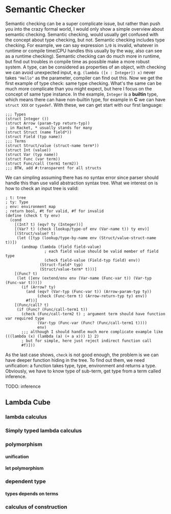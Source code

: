 # Semantic Checker

Semantic checking can be a super complicate issue, but rather than push you into the crazy formal world, I would only show a simple overview about semantic checking. Semantic checking, would usually get confused with the concept about type checking, but not. Semantic checking includes type checking. For example, we can say expression `1/0` is invalid, whatever in runtime or compile time(CPU handles this usually by the way, also can see as a runtime checking). Semantic checking can do much more in runtime, but find out troubles in compile time as possible make a more robust system. A type, can be considered as properties of an object, with checking we can avoid unexpected input, e.g. `(lambda ([x : Integer]) x)` never takes `"Hello"` as the parameter, compiler can find out this. Now we get the first example of type check: same type checking. What's the same can be much more complicate than you might expect, but here I focus on the concept of same type instance. In the example, `Integer` is a **builtin** type, which means there can have non-builtin type, for example in **C** we can have `struct XXX` or `typedef`. With these, we can get start with our first language:

```racket
;;; Types
(struct Integer ())
(struct Arrow (param-typ return-typ))
; in Racket, * usually stands for many
(struct Struct (name field*))
(struct Field (typ name))
;;; Terms
(struct Struct/value (struct-name term*))
(struct Int (value))
(struct Var (typ name))
(struct Func (var term))
(struct Func/call (term1 term2))
;;; BTW, add #:transparent for all structs
```

We can simpling assuming there has no syntax error since parser should handle this than use valid abstraction syntax tree. What we interest on is how to check an input tree is valid:

```racket
; t: tree
; ty: Type
; env: environment map
; return bool, #t for valid, #f for invalid
(define (check t ty env)
  (cond
    [(Int? t) (eqv? ty (Integer))]
    [(Var? t) (check (lookup/type-of env (Var-name t)) ty env)]
    [(Struct/value? t)
     (let ([typ (lookup/type-by-name env (Struct/value-struct-name t))])
       (andmap (lambda (field field-value)
                 ; each field value should be valid member of field type
                 (check field-value (Field-typ field) env))
               (Struct-field* typ)
               (Struct/value-term* t)))]
    [(Func? t)
     (let ([env (extend/env env (Var-name (Func-var t)) (Var-typ (Func-var t)))])
       (if (Arrow? ty)
         (and (eqv? (Var-typ (Func-var t)) (Arrow-param-typ ty))
              (check (Func-term t) (Arrow-return-typ ty) env))
         #f))]
    [(Func/call? t)
     (if (Func? (Func/call-term1 t))
       (check (Func/call-term2 t) ; argument term should have function var required type
              (Var-typ (Func-var (Func? (Func/call-term1 t))))
              env)
       ;;; although I should handle much more complicate example like (((lambda (x) (lambda (a) (+ a x))) 1) 2)
       ; but for simple, here just reject indirect function call
       #f)]))
```

As the last case shows, `check` is not good enough, the problem is we can have deeper function hiding in the tree. To find out them, we need unification: a function takes type, type, environment and returns a type. Obviously, we have to know type of sub-term, get type from a term called inference.

TODO: inference

## Lambda Cube

### lambda calculus

### Simply typed lambda calculus

### polymorphism

#### unification

#### let polymorphism

### dependent type

#### types depends on terms

### calculus of construction
